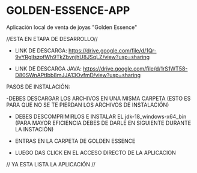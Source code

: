 # GOLDEN-ESSENCE-APP

Aplicación local de venta de joyas "Golden Essence"

//ESTA EN ETAPA DE DESARROLLO//

* LINK DE DESCARGA:
https://drive.google.com/file/d/1Qr-9vYRglIszofWh9TkZbvnjhU8JSqLZ/view?usp=sharing

* LINK DE DESCARGA JAVA:
https://drive.google.com/file/d/1rS1WT58-D80SWnAPtIbb8mJJA13OvfmD/view?usp=sharing


PASOS DE INSTALACIÓN:

-DEBES DESCARGAR LOS ARCHIVOS EN UNA MISMA CARPETA (ESTO ES PARA QUE NO SE TE PIERDAN LOS ARCHIVOS DE INSTALACIÓN)

- DEBES DESCOMPRIMIRLOS E INSTALAR EL jdk-18_windows-x64_bin (PARA MAYOR EFICIENCIA DEBES DE DARLE EN SIGUIENTE DURANTE LA INSTACIÓN)

- ENTRAS EN LA CARPETA DE GOLDEN ESSENCE 

- LUEGO DAS CLICK EN EL ACCESO DIRECTO DE LA APLICACION 

// YA ESTA LISTA LA APLICACIÓN //
